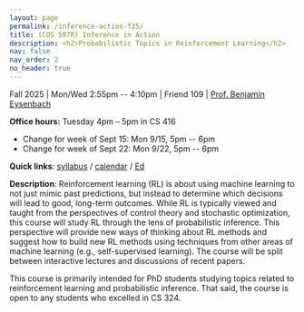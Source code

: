 ```yaml
---
layout: page
permalink: /inference-action-f25/
title: (COS 597R) Inference in Action
description: <h2>Probabilistic Topics in Reinforcement Learning</h2>
nav: false
nav_order: 2
no_header: true
---
```


<p>Fall 2025 | Mon/Wed 2:55pm -- 4:10pm | Friend 109 | <a href="../index.html">Prof. Benjamin Eysenbach</a> </p>

**Office hours:** Tuesday 4pm – 5pm in CS 416
* Change for week of Sept 15: Mon 9/15, 5pm -- 6pm
* Change for week of Sept 22: Mon 9/22, 5pm -- 6pm


**Quick links**: [syllabus](https://docs.google.com/document/d/1qeE1Sz-pQBehIJ_gTKSNTw1tOmXlS3a3-4rmpBg2ZMw/edit?usp=sharing) / [calendar](https://docs.google.com/spreadsheets/d/1UxMqw2ZNVVyJjYn8pJ4Gj3GnsJSBwVW8_ykkiUdxm88/edit?usp=sharing) / [Ed](https://edstem.org/us/courses/84511/discussion)

<!--

**FAQ**:
* Where is class? Friend Center 006.
* The class is full? Please fill out the [waitlist form](https://forms.gle/vtWQ1xtD2fkEL97Q9). No need to email me. Attend class and I'll let you know the plan for enrollment (I'm working to get a TA that will help us increase the cap a bit.).
* First class: Wed Sept 6.
* Is it OK that I haven't taken COS 324, but have taken another ML course? Yes, _as long as you're familiar with the [RL](https://princeton-introml.github.io/files/part4.pdf) and [mathematics for ML](https://princeton-introml.github.io/files/part6.pdf) portions of 324_.
* Office hours will be immediately followly Wednesday's classes: Wed 3:00pm -- 4:00pm in CS 416.
* Other questions? Email the course staff ([eysenbach@princeton.edu](mailto:eysenbach@princeton.edu)).
-->

**Description**: Reinforcement learning (RL) is about using machine learning to not just mimic past predictions, but instead to determine which decisions will lead to good, long-term outcomes. While RL is typically viewed and taught from the perspectives of control theory and stochastic optimization, this course will study RL through the lens of probabilistic inference. This perspective will provide new ways of thinking about RL methods and suggest how to build new RL methods using techniques from other areas of machine learning (e.g., self-supervised learning). The course will be split between interactive lectures and discussions of recent papers.

This course is primarily intended for PhD students studying topics related to reinforcement learning and probabilistic inference. That said, the course is open to any students who excelled in CS 324. 
